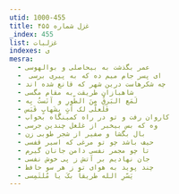 ```yaml
---
utid: 1000-455
title: غزل شماره ۴۵۵
_index: 455
list: غزلیات
indexes: ی
mesra:
  - عمر بگذشت به بیحاصلی و بوالهوسی
  - ‌ ای پسر جام میم ده که به پیری برسی
  - چه شکرهاست درین شهر که قانع شده اند
  - شاهبازان طریقت به مقام مگسی
  - لَمَع البَرقُ مِنَ الطّورِ و آنَستُ بِه
  - فَلَعلّی لک آتٍ بِشَهابٍ قَبَس
  - کاروان رفت و تو در راه کمینگاه بخواب
  - وه که بس بیخبر از غلغل چندین جرسی
  - بال بگشا و صفیر از شجر طوبی زن
  - حیف باشد چو تو مرغی که اسیر قفسی
  - تا چو مجمر نفسی دامن جانان گیرم
  - جان نهادیم بر آتش ز پی خوش نفسی
  - چند پوید به هوای تو ز هر سو حافظ
  - یَسّرِ الله طریقاً بکَ یا مُلتَمِسی
---
```

